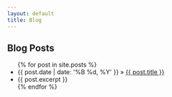 ```yaml
---
layout: default
title: Blog
---
```


<h2 class="page-title">Blog Posts</h2>
<ul class="posts">
  {% for post in site.posts %}
    <li><span>{{ post.date | date: '%B %d, %Y' }}</span> &raquo; <a href="{{ post.url }}">{{ post.title }}</a></li>
    <li class="excerpt">{{ post.excerpt }}</li>
  {% endfor %}
</ul>
